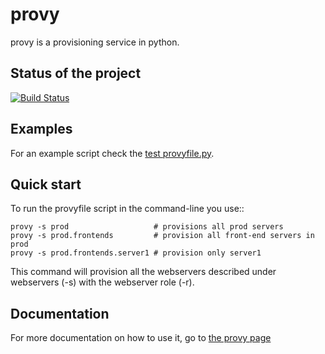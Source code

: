 # provy

provy is a provisioning service in python.

## Status of the project
[![Build Status](https://secure.travis-ci.org/python-provy/provy.png)](http://travis-ci.org/python-provy/provy)

## Examples

For an example script check the [test provyfile.py](https://github.com/python-provy/provy/blob/master/tests/functional/fixtures/provyfile.py).

## Quick start

To run the provyfile script in the command-line you use::

    provy -s prod                   # provisions all prod servers
    provy -s prod.frontends         # provision all front-end servers in prod
    provy -s prod.frontends.server1 # provision only server1

This command will provision all the webservers described under webservers (-s) with
the webserver role (-r).

## Documentation

For more documentation on how to use it, go to [the provy page](http://python-provy.github.com/provy/)

